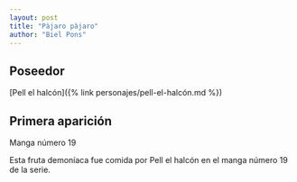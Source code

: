 ```yaml
---
layout: post
title: "Pàjaro pàjaro"
author: "Biel Pons"
---
```


## Poseedor

[Pell el halcón]({% link personajes/pell-el-halcón.md %})

## Primera aparición

Manga número 19

Esta fruta demoníaca fue comida por Pell el halcón en el  manga número 19 de la serie.